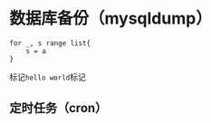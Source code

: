 # 数据库备份（mysqldump）

``` golang
for _, s range list{
    s = a
}
```

标记`hello world`标记

## 定时任务（cron）